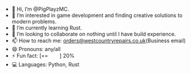 - 👋 Hi, I’m @PigPlayzMC.
- 👀 I’m interested in game development and finding creative solutions to modern problems.
- 🌱 I’m currently learning Rust.
- 💞️ I’m looking to collaborate on nothing until I have build experience.
- 📫 How to reach me: orders@westcountryrepairs.co.uk(Business email)
- 😄 Pronouns: any/all
- ⚡ Fun fact: [==‎ ‎ ‎ ‎ ‎ ‎ ‎ ‎ ] 20%
- 💻 Languages: Python, Rust

<!---
PigPlayzMC/PigPlayzMC is a ✨ special ✨ repository because its `README.md` (this file) appears on your GitHub profile.
You can click the Preview link to take a look at your changes.
--->
